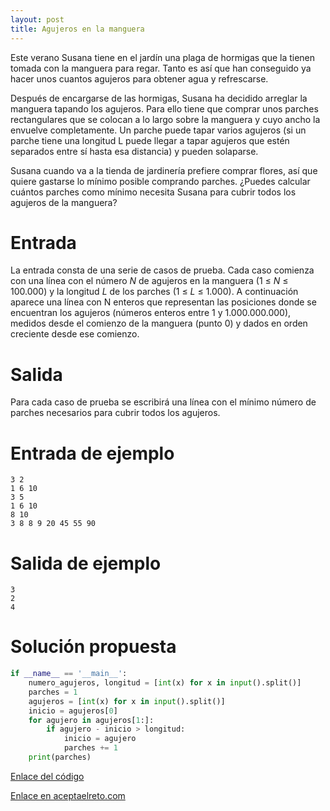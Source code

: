 ```yaml
---
layout: post
title: Agujeros en la manguera
---
```


Este verano Susana tiene en el jardín una plaga de hormigas que la tienen tomada con la manguera para regar. Tanto es así que han conseguido ya hacer unos cuantos agujeros para obtener agua y refrescarse.

Después de encargarse de las hormigas, Susana ha decidido arreglar la manguera tapando los agujeros. Para ello tiene que comprar unos parches rectangulares que se colocan a lo largo sobre la manguera y cuyo ancho la envuelve completamente. Un parche puede tapar varios agujeros (si un parche tiene una longitud L puede llegar a tapar agujeros que estén separados entre sí hasta esa distancia) y pueden solaparse.

Susana cuando va a la tienda de jardinería prefiere comprar flores, así que quiere gastarse lo mínimo posible comprando parches. ¿Puedes calcular cuántos parches como mínimo necesita Susana para cubrir todos los agujeros de la manguera?

# Entrada

La entrada consta de una serie de casos de prueba. Cada caso comienza con una línea con el número _N_ de agujeros en la manguera (1 ≤ _N_ ≤ 100.000) y la longitud _L_ de los parches (1 ≤ _L_ ≤ 1.000). A continuación aparece una línea con N enteros que representan las posiciones donde se encuentran los agujeros (números enteros entre 1 y 1.000.000.000), medidos desde el comienzo de la manguera (punto 0) y dados en orden creciente desde ese comienzo. 

# Salida

Para cada caso de prueba se escribirá una línea con el mínimo número de parches necesarios para cubrir todos los agujeros. 

# Entrada de ejemplo

```
3 2
1 6 10
3 5
1 6 10
8 10
3 8 8 9 20 45 55 90
```

# Salida de ejemplo

```
3
2
4
```
# Solución propuesta

``` python
if __name__ == '__main__':
    numero_agujeros, longitud = [int(x) for x in input().split()]
    parches = 1
    agujeros = [int(x) for x in input().split()]
    inicio = agujeros[0]
    for agujero in agujeros[1:]:
        if agujero - inicio > longitud:
            inicio = agujero
            parches += 1
    print(parches)
```

[Enlace del código](https://github.com/israelem/aceptaelreto/blob/master/codes/2018-06-18-agujeros.py)

[Enlace en aceptaelreto.com](https://www.aceptaelreto.com/problem/statement.php?id=282)
